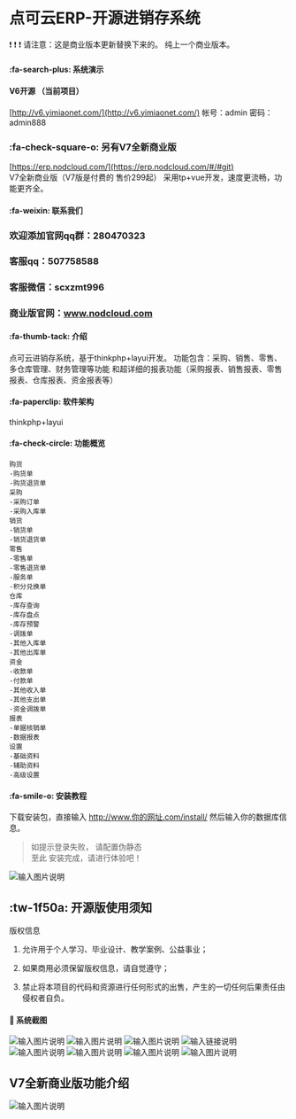 


# 点可云ERP-开源进销存系统
 :exclamation:  :exclamation:  :exclamation: 请注意：这是商业版本更新替换下来的。  纯上一个商业版本。



#### :fa-search-plus:  系统演示


#### V6开源 （当前项目）
[http://v6.yimiaonet.com/](http://v6.yimiaonet.com/)   帐号：admin   密码：admin888

###  :fa-check-square-o: 另有V7全新商业版
[https://erp.nodcloud.com/](https://erp.nodcloud.com/#/#git)   
V7全新商业版（V7版是付费的 售价299起） 采用tp+vue开发，速度更流畅，功能更齐全。 


#### :fa-weixin:  联系我们

### 欢迎添加官网qq群：280470323 
### 客服qq：507758588 
### 客服微信：scxzmt996 
### 商业版官网：www.nodcloud.com

#### :fa-thumb-tack:  介绍
点可云进销存系统，基于thinkphp+layui开发。
功能包含：采购、销售、零售、多仓库管理、财务管理等功能 和超详细的报表功能（采购报表、销售报表、零售报表、仓库报表、资金报表等）

#### :fa-paperclip:  软件架构
thinkphp+layui

####  :fa-check-circle:   功能概览

```
购货
-购货单
-购货退货单
采购
-采购订单
-采购入库单
销货
-销货单
-销货退货单
零售
-零售单
-零售退货单
-服务单
-积分兑换单
仓库
-库存查询
-库存盘点
-库存预警
-调拨单
-其他入库单
-其他出库单
资金
-收款单
-付款单
-其他收入单
-其他支出单
-资金调拨单
报表
-单据核销单
-数据报表
设置
-基础资料
-辅助资料
-高级设置
```

#### :fa-smile-o:  安装教程

下载安装包，直接输入 http://www.你的网址.com/install/
然后输入你的数据库信息。 
> 如提示登录失败， 请配置伪静态  
至此 安装完成，请进行体验吧！

![输入图片说明](%E9%A2%84%E8%A7%88%E6%88%AA%E5%9B%BE/image.png)


## :tw-1f50a:  开源版使用须知
版权信息
1. 允许用于个人学习、毕业设计、教学案例、公益事业；

2. 如果商用必须保留版权信息，请自觉遵守；

3. 禁止将本项目的代码和资源进行任何形式的出售，产生的一切任何后果责任由侵权者自负。


#### :clap:  系统截图

![输入图片说明](%E9%A2%84%E8%A7%88%E6%88%AA%E5%9B%BE/%E9%A6%96%E9%A1%B5.png)
![输入图片说明](%E9%A2%84%E8%A7%88%E6%88%AA%E5%9B%BE/%E9%9B%B6%E5%94%AE%E5%8D%95%E6%94%B6%E9%93%B6%E5%8F%B0.png)
![输入图片说明](%E9%A2%84%E8%A7%88%E6%88%AA%E5%9B%BE/%E9%9B%B6%E5%94%AE1.png)
![输入链接说明](%E9%A2%84%E8%A7%88%E6%88%AA%E5%9B%BE/%E9%94%80%E8%B4%A7%E5%8D%95.png)
![输入图片说明](%E9%A2%84%E8%A7%88%E6%88%AA%E5%9B%BE/%E9%87%87%E8%B4%AD%E8%AE%A2%E5%8D%95.png)
![输入图片说明](%E9%A2%84%E8%A7%88%E6%88%AA%E5%9B%BE/%E9%87%87%E8%B4%AD%E5%85%A5%E5%BA%93%E5%8D%95.png)
![输入图片说明](%E9%A2%84%E8%A7%88%E6%88%AA%E5%9B%BE/%E8%B4%AD%E8%B4%A7%E5%8D%95.png)
![输入图片说明](%E9%A2%84%E8%A7%88%E6%88%AA%E5%9B%BE/%E5%AE%A2%E6%88%B7%E7%AE%A1%E7%90%86.png)





## V7全新商业版功能介绍

![输入图片说明](%E9%A2%84%E8%A7%88%E6%88%AA%E5%9B%BE/V7.png)


